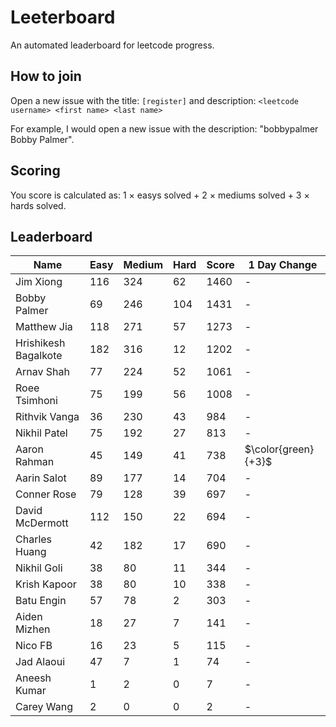 # Leeterboard

An automated leaderboard for leetcode progress.

## How to join

Open a new issue with the title: `[register]` and description:
`<leetcode username> <first name> <last name>`

For example, I would open a new issue with the description: "bobbypalmer Bobby Palmer".

## Scoring

You score is calculated as:
1 $\times$ easys solved + 2 $\times$ mediums solved + 3 $\times$ hards solved.

## Leaderboard
| Name | Easy | Medium | Hard | Score | 1 Day Change |
| --- | --- | --- | --- | --- | --- |
| Jim Xiong | 116 | 324 | 62 | 1460 | - |
| Bobby Palmer | 69 | 246 | 104 | 1431 | - |
| Matthew Jia | 118 | 271 | 57 | 1273 | - |
| Hrishikesh Bagalkote | 182 | 316 | 12 | 1202 | - |
| Arnav Shah | 77 | 224 | 52 | 1061 | - |
| Roee Tsimhoni | 75 | 199 | 56 | 1008 | - |
| Rithvik Vanga | 36 | 230 | 43 | 984 | - |
| Nikhil Patel | 75 | 192 | 27 | 813 | - |
| Aaron Rahman | 45 | 149 | 41 | 738 | $\color{green}{+3}$ |
| Aarin Salot | 89 | 177 | 14 | 704 | - |
| Conner Rose | 79 | 128 | 39 | 697 | - |
| David McDermott | 112 | 150 | 22 | 694 | - |
| Charles Huang | 42 | 182 | 17 | 690 | - |
| Nikhil Goli | 38 | 80 | 11 | 344 | - |
| Krish Kapoor | 38 | 80 | 10 | 338 | - |
| Batu Engin | 57 | 78 | 2 | 303 | - |
| Aiden Mizhen | 18 | 27 | 7 | 141 | - |
| Nico FB | 16 | 23 | 5 | 115 | - |
| Jad Alaoui | 47 | 7 | 1 | 74 | - |
| Aneesh Kumar | 1 | 2 | 0 | 7 | - |
| Carey Wang | 2 | 0 | 0 | 2 | - |
